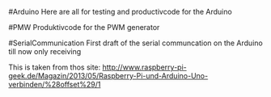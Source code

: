 #Arduino
Here are all for testing and productivcode for the Arduino

#PMW
Produktivcode for the PWM generator

#SerialCommunication
First draft of the serial communcation on the Arduino
till now only receiving

This is taken from thos site: 
http://www.raspberry-pi-geek.de/Magazin/2013/05/Raspberry-Pi-und-Arduino-Uno-verbinden/%28offset%29/1



